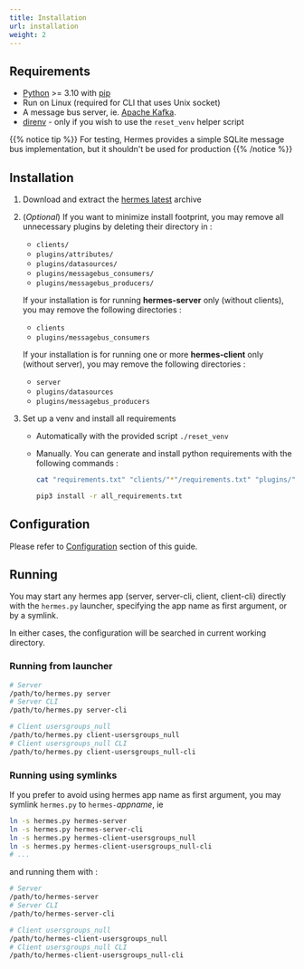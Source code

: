 ```yaml
---
title: Installation
url: installation
weight: 2
---
```


## Requirements

- [Python](https://www.python.org/) >= 3.10 with [pip](https://pip.pypa.io/en/stable/)
- Run on Linux (required for CLI that uses Unix socket)
- A message bus server, ie. [Apache Kafka](https://kafka.apache.org/).
- [direnv](https://direnv.net/) - only if you wish to use the `reset_venv` helper script

{{% notice tip %}}
For testing, Hermes provides a simple SQLite message bus implementation, but it shouldn't be used for production
{{% /notice %}}

## Installation

1. Download and extract the [hermes latest](https://github.com/DSIN-INSA-Strasbourg/Hermes/archive/refs/tags/Hermes-latest.zip) archive

2. (*Optional*) If you want to minimize install footprint, you may remove all unnecessary plugins by deleting their directory in :

    - `clients/`
    - `plugins/attributes/`
    - `plugins/datasources/`
    - `plugins/messagebus_consumers/`
    - `plugins/messagebus_producers/`

    If your installation is for running **hermes-server** only (without clients), you may remove the following directories :
    - `clients`
    - `plugins/messagebus_consumers`

    If your installation is for running one or more **hermes-client** only (without server), you may remove the following directories :
    - `server`
    - `plugins/datasources`
    - `plugins/messagebus_producers`

3. Set up a venv and install all requirements

    - Automatically with the provided script `./reset_venv`
    - Manually. You can generate and install python requirements with the following commands :

      ```bash
      cat "requirements.txt" "clients/"*"/requirements.txt" "plugins/"*/*"/requirements.txt" > all_requirements.txt 2>/dev/null

      pip3 install -r all_requirements.txt
      ```

## Configuration

Please refer to [Configuration](/en/configuration/) section of this guide.

## Running

You may start any hermes app (server, server-cli, client, client-cli) directly with the `hermes.py` launcher, specifying the app name as first argument, or by a symlink.

In either cases, the configuration will be searched in current working directory.

### Running from launcher

```bash
# Server
/path/to/hermes.py server
# Server CLI
/path/to/hermes.py server-cli

# Client usersgroups_null
/path/to/hermes.py client-usersgroups_null
# Client usersgroups_null CLI
/path/to/hermes.py client-usersgroups_null-cli
```

### Running using symlinks

If you prefer to avoid using hermes app name as first argument, you may symlink `hermes.py` to `hermes-`*appname*, ie

```bash
ln -s hermes.py hermes-server
ln -s hermes.py hermes-server-cli
ln -s hermes.py hermes-client-usersgroups_null
ln -s hermes.py hermes-client-usersgroups_null-cli
# ...
```

and running them with :

```bash
# Server
/path/to/hermes-server
# Server CLI
/path/to/hermes-server-cli

# Client usersgroups_null
/path/to/hermes-client-usersgroups_null
# Client usersgroups_null CLI
/path/to/hermes-client-usersgroups_null-cli
```
